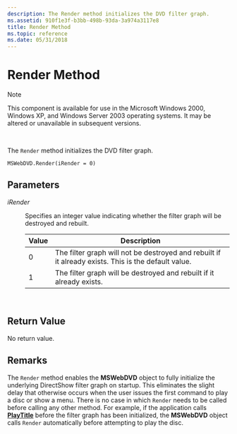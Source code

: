 ```yaml
---
description: The Render method initializes the DVD filter graph.
ms.assetid: 910f1e3f-b3bb-498b-93da-3a974a3117e8
title: Render Method
ms.topic: reference
ms.date: 05/31/2018
---
```


# Render Method

> [!Note]  
> This component is available for use in the Microsoft Windows 2000, Windows XP, and Windows Server 2003 operating systems. It may be altered or unavailable in subsequent versions.

 

The `Render` method initializes the DVD filter graph.

``` syntax
MSWebDVD.Render(iRender = 0)
```

## Parameters

<dl> <dt>

<span id="iRender"></span><span id="irender"></span><span id="IRENDER"></span>*iRender*
</dt> <dd>

Specifies an integer value indicating whether the filter graph will be destroyed and rebuilt.



| Value | Description                                                                                         |
|-------|-----------------------------------------------------------------------------------------------------|
| 0     | The filter graph will not be destroyed and rebuilt if it already exists. This is the default value. |
| 1     | The filter graph will be destroyed and rebuilt if it already exists.                                |



 

</dd> </dl>

## Return Value

No return value.

## Remarks

The `Render` method enables the **MSWebDVD** object to fully initialize the underlying DirectShow filter graph on startup. This eliminates the slight delay that otherwise occurs when the user issues the first command to play a disc or show a menu. There is no case in which `Render` needs to be called before calling any other method. For example, if the application calls [**PlayTitle**](playtitle-method.md) before the filter graph has been initialized, the **MSWebDVD** object calls `Render` automatically before attempting to play the disc.

 

 



